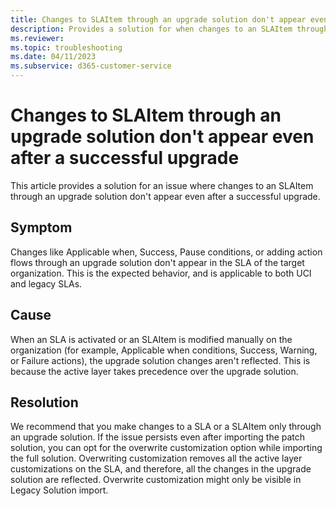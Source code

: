 ```yaml
---
title: Changes to SLAItem through an upgrade solution don't appear even after a successful upgrade
description: Provides a solution for when changes to an SLAItem through an upgrade solution don't appear even after a successful upgrade in Customer Service.
ms.reviewer: 
ms.topic: troubleshooting
ms.date: 04/11/2023
ms.subservice: d365-customer-service
---
```


# Changes to SLAItem through an upgrade solution don't appear even after a successful upgrade

This article provides a solution for an issue where changes to an SLAItem through an upgrade solution don't appear even after a successful upgrade.

## Symptom

Changes like Applicable when, Success, Pause conditions, or adding action flows through an upgrade solution don't appear in the SLA of the target organization. This is the expected behavior, and is applicable to both UCI and legacy SLAs.

## Cause

When an SLA is activated or an SLAItem is modified manually on the organization (for example, Applicable when conditions, Success, Warning, or Failure actions), the upgrade solution changes aren't reflected. This is because the active layer takes precedence over the upgrade solution.

## Resolution

We recommend that you make changes to a SLA or a SLAItem only through an upgrade solution. If the issue persists even after importing the patch solution, you can opt for the overwrite customization option while importing the full solution. Overwriting customization removes all the active layer customizations on the SLA, and therefore, all the changes in the upgrade solution are reflected. Overwrite customization might only be visible in Legacy Solution import.
